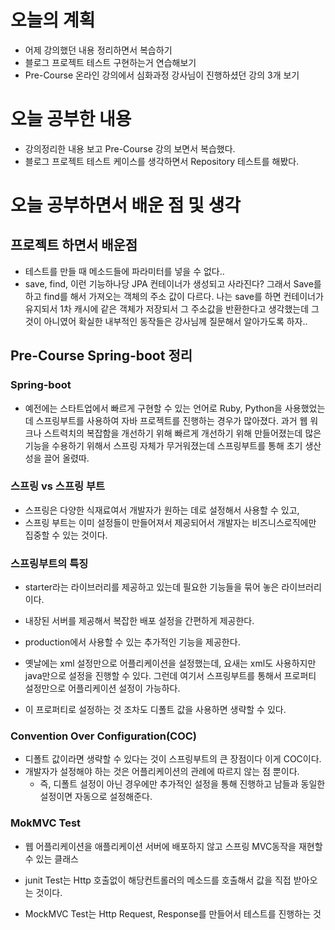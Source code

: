 # 오늘의 계획
* 어제 강의했던 내용 정리하면서 복습하기
* 블로그 프로젝트 테스트 구현하는거 연습해보기
* Pre-Course 온라인 강의에서 심화과정 강사님이 진행하셨던 강의 3개 보기 
# 오늘 공부한 내용
* 강의정리한 내용 보고 Pre-Course 강의 보면서 복습했다.
* 블로그 프로젝트 테스트 케이스를 생각하면서 Repository 테스트를 해봤다. 

# 오늘 공부하면서 배운 점 및 생각
## 프로젝트 하면서 배운점
* 테스트를 만들 때 메소드들에 파라미터를 넣을 수 없다..
* save, find, 이런 기능하나당 JPA 컨테이너가 생성되고 사라진다? 그래서 Save를 하고 find를 해서 가져오는 객체의 주소 값이 다르다.
나는 save를 하면 컨테이너가 유지되서 1차 캐시에 같은 객체가 저장되서 그 주소값을 반환한다고 생각했는데 그것이 아니였어
확실한 내부적인 동작들은 강사님께 질문해서 알아가도록 하자..

## Pre-Course Spring-boot 정리
### Spring-boot
* 예전에는 스타트업에서 빠르게 구현할 수 있는 언어로 Ruby, Python을 사용했었는데
스프링부트를 사용하여 자바 프로젝트를 진행하는 경우가 많아졌다.
과거 웹 워크나 스트력치의 복잡함을 개선하기 위해 빠르게 개선하기 위해 만들어졌는데
많은 기능을 수용하기 위해서 스프링 자체가 무거워졌는데 스프링부트를 통해 초기 생산성을 끌어 올렸따.

### 스프링 vs 스프링 부트
* 스프링은 다양한 식재료여서 개발자가 원하는 데로 설정해서 사용할 수 있고,
* 스프링 부트는 이미 설정들이 만들어져서 제공되어서 개발자는 비즈니스로직에만 집중할 수 있는 것이다.

### 스프링부트의 특징
* starter라는 라이브러리를 제공하고 있는데 필요한 기능들을 묶어 놓은 라이브러리이다.
* 내장된 서버를 제공해서 복잡한 배포 설정을 간편하게 제공한다.
* production에서 사용할 수 있는 추가적인 기능을 제공한다.

* 옛날에는 xml 설정만으로 어플리케이션을 설정했는데, 요새는 xml도 사용하지만 java만으로 설정을 진행할 수 있다.
그런데 여기서 스프링부트를 통해서 프로퍼티 설정만으로 어플리케이션 설정이 가능하다.
* 이 프로퍼티로 설정하는 것 조차도 디폴트 값을 사용하면 생략할 수 있다.


### Convention Over Configuration(COC)
* 디폴트 값이라면 생략할 수 있다는 것이 스프링부트의 큰 장점이다 이게 COC이다.
* 개발자가 설정해야 하는 것은 어플리케이션의 관례에 따르지 않는 점 뿐이다.
  * 즉, 디폴트 설정이 아닌 경우에만 추가적인 설정을 통해 진행하고 남들과 동일한 설정이면 자동으로 설정해준다.

### MokMVC Test
* 웹 어플리케이션을 애플리케이션 서버에 배포하지 않고 스프링 MVC동작을 재현할 수 있는 클래스

* junit Test는 Http 호출없이 해당컨트롤러의 메소드를 호출해서 값을 직접 받아오는 것이다.
* MockMVC Test는 Http Request, Response를 만들어서 테스트를 진행하는 것
